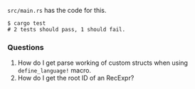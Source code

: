 `src/main.rs` has the code for this.

```
$ cargo test
# 2 tests should pass, 1 should fail.
```

### Questions

1. How do I get parse working of custom structs when using `define_language!` macro.
2. How do I get the root ID of an RecExpr?
